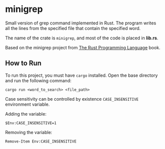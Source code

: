 # minigrep
Small version of grep command implemented in Rust.
The program writes all the lines from the specified file that contain the specified word.

The name of the crate is `minigrep`, and most of the code is placed in __lib.rs__.

Based on the minigrep project from [The Rust Programming Language](https://doc.rust-lang.org/book/) book.

## How to Run
To run this project, you must have `cargo` installed. Open the base directory and run the following command:
```
cargo run <word_to_search> <file_path>
```

Case sensitivity can be controlled by existence `CASE_INSENSITIVE` environment variable.

Adding the variable:
```
$Env:CASE_INSENSITIVE=1
```
Removing the variable:
```
Remove-Item Env:CASE_INSENSITIVE
```